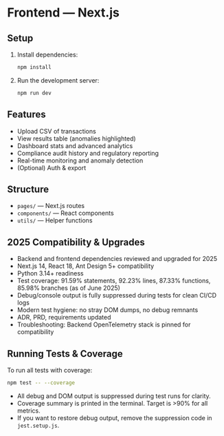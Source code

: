 # Frontend — Next.js

## Setup

1. Install dependencies:
   ```sh
   npm install
   ```
2. Run the development server:
   ```sh
   npm run dev
   ```

## Features
- Upload CSV of transactions
- View results table (anomalies highlighted)
- Dashboard stats and advanced analytics
- Compliance audit history and regulatory reporting
- Real-time monitoring and anomaly detection
- (Optional) Auth & export

## Structure
- `pages/` — Next.js routes
- `components/` — React components
- `utils/` — Helper functions

## 2025 Compatibility & Upgrades
- Backend and frontend dependencies reviewed and upgraded for 2025
- Next.js 14, React 18, Ant Design 5+ compatibility
- Python 3.14+ readiness
- Test coverage: 91.59% statements, 92.23% lines, 87.33% functions, 85.98% branches (as of June 2025)
- Debug/console output is fully suppressed during tests for clean CI/CD logs
- Modern test hygiene: no stray DOM dumps, no debug remnants
- ADR, PRD, requirements updated
- Troubleshooting: Backend OpenTelemetry stack is pinned for compatibility

## Running Tests & Coverage

To run all tests with coverage:
```sh
npm test -- --coverage
```
- All debug and DOM output is suppressed during test runs for clarity.
- Coverage summary is printed in the terminal. Target is >90% for all metrics.
- If you want to restore debug output, remove the suppression code in `jest.setup.js`.
